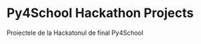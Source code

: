 Py4School Hackathon Projects
============================

Proiectele de la Hackatonul de final Py4School
